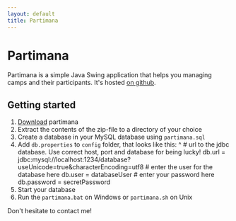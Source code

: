 ```yaml
---
layout: default
title: Partimana
---
```


# Partimana

Partimana is a simple Java Swing application that helps you managing camps and their participants. It's hosted [on github](https://github.com/croesch/partimana).

## Getting started

1. [Download](downloads.html) partimana
1. Extract the contents of the zip-file to a directory of your choice
1. Create a database in your MySQL database using `partimana.sql`
1. Add `db.properties` to `config` folder, that looks like this:
^
       # url to the jdbc database. Use correct host, port and database for being lucky!
       db.url      = jdbc:mysql://localhost:1234/database?useUnicode=true&characterEncoding=utf8
       # enter the user for the database here
       db.user     = databaseUser
       # enter your password here
       db.password = secretPassword
1. Start your database
1. Run the `partimana.bat` on Windows or `partimana.sh` on Unix

Don't hesitate to contact me!
